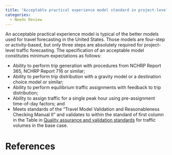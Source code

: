 ```yaml
---
title: "Acceptable practical experience model standard in project-level traffic forecasting"
categories:
  - Needs Review
---
```


An acceptable practical experience model is typical of the better models used for travel forecasting in the United States. Those models are four-step or activity-based, but only three steps are absolutely required for project-level traffic forecasting. The specification of an acceptable model constitutes minimum expectations as follows:

-   Ability to perform trip generation with procedures from NCHRP Report 365, NCHRP Report 716 or similar;
-   Ability to perform trip distribution with a gravity model or a destination choice model or similar;
-   Ability to perform equilibrium traffic assignments with feedback to trip distribution;
-   Ability to assign traffic for a single peak hour using pre-assignment time-of-day factors; and
-   Meets standards of the “Travel Model Validation and Reasonableness Checking Manual II” and validates to within the standard of first column in the Table in [Quality assurance and validation standards](Quality_assurance_and_validation_standards_in_project_level_traffic_forecasting) for traffic volumes in the base case.

References
==========

